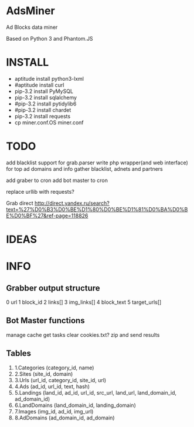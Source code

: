 AdsMiner
========
<p>Ad Blocks data miner</p>
<p>Based on Python 3 and Phantom.JS</p>

INSTALL
=======
<ul>
<li>aptitude install python3-lxml</li>
<li>#aptitude install curl</li>
<li>pip-3.2 install PyMySQL</li>
<li>pip-3.2 install sqlalchemy</li>
<li>#pip-3.2 install pytidylib6</li>
<li>#pip-3.2 install chardet</li>
<li>pip-3.2 install requests</li>
<li>cp miner.conf.OS miner.conf</li>
</ul>

TODO
====

add blacklist support for grab.parser
write php wrapper(and web interface) for top ad domains and info
gather blacklist, adnets and partners

add graber to cron
add bot master to cron

replace urllib with requests?

Grab direct
http://direct.yandex.ru/search?text=%27%D0%B3%D0%BE%D1%80%D0%BE%D1%81%D0%BA%D0%BE%D0%BF%27&ref-page=118826

IDEAS
=====

INFO
====

<h2>Grabber output structure</h2>
0 url
1 block_id
2 links[]
3 img_links[]
4 block_text
5 target_urls[]

<h2>Bot Master functions</h2>
 manage cache
 get tasks
 clear cookies.txt?
 zip and send results

<h2>Tables</h2>
<ol>
<li>1.Categories (category_id, name)</li>
<li>2.Sites (site_id, domain)</li>
<li>3.Urls (url_id, category_id, site_id, url)</li>
<li>4.Ads (ad_id, url_id, text, hash)</li>
<li>5.Landings (land_id, ad_id, url_id, src_url, land_url, land_domain_id, ad_domain_id)</li>
<li>6.LandDomains (land_domain_id, landing_domain)</li>
<li>7.Images (img_id, ad_id, img_url)</li>
<li>8.AdDomains (ad_domain_id, ad_domain)</li>
</ol>




